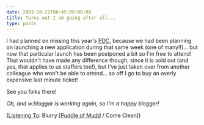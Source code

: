 ```yaml
---
date: 2003-10-22T00:45:00+00:00
title: Turns out I am going after all...
type: posts
---
```

I had planned on missing this year's [PDC](http://msdn.microsoft.com/events/pdc), because we had been planning on launching a new application during that same week (one of many!!)... but now that particular launch has been postponed a bit so I'm free to attend! That wouldn't have made any difference though, since it is sold out (and yes, that applies to us staffers too!), but I've just taken over from another colleague who won't be able to attend... so off I go to buy an overly expensive last minute ticket!

See you folks there!

_Oh, and w.bloggar is working again, so I'm a happy blogger!_


  ([Listening To](https://learn.microsoft.com/en-us/previous-versions/dotnet/articles/ms973230(v=msdn.10)): Blurry [[Puddle of Mudd](http://www.windowsmedia.com/mg/search.asp?srch=Puddle+of+Mudd) / Come Clean])
